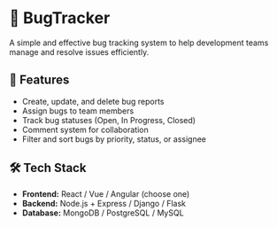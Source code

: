 # 🐞 BugTracker

A simple and effective bug tracking system to help development teams manage and resolve issues efficiently.

## 🚀 Features

- Create, update, and delete bug reports
- Assign bugs to team members
- Track bug statuses (Open, In Progress, Closed)
- Comment system for collaboration
- Filter and sort bugs by priority, status, or assignee

## 🛠 Tech Stack

- **Frontend:** React / Vue / Angular (choose one)
- **Backend:** Node.js + Express / Django / Flask
- **Database:** MongoDB / PostgreSQL / MySQL
